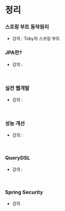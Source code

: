 # 정리

### 스프링 부트 동작원리
* 강의 : Toby의 스프링 부트


### JPA란? 
* 강의 : 
<br> 
  
### 실전 웹개발 
* 강의 : 
<br>
  
### 성능 개선 
* 강의 : 
<br>

### QueryDSL 
* 강의 : 
<br> 

### Spring Security 
* 강의 
<br>
